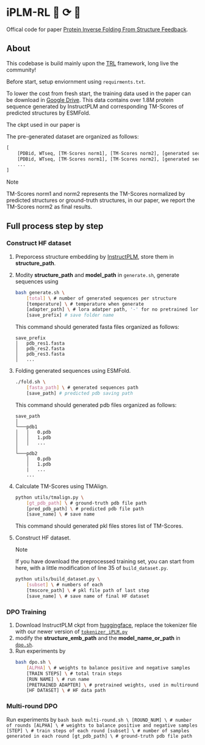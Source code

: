 # iPLM-RL 🧬 ⟳ 🤖
Offical code for paper [Protein Inverse Folding From Structure Feedback](https://arxiv.org/abs/2506.03028).

## About
This codebase is build mainly upon the [TRL](https://github.com/huggingface/trl) framework, long live the community! 

Before start, setup enviornment using `requirments.txt`.

To lower the cost from fresh start, the training data used in the paper can be download in [Google Drive](https://drive.google.com/file/d/1_TRdJRmsVOf2c-9n4BbLMv5HjsMNx5z1/view?usp=sharing).
This data contains over 1.8M protein sequence generated by InstructPLM and corresponding TM-Scores of predicted structures by ESMFold.

The ckpt used in our paper is 

The pre-generated dataset are organized as follows:
```python
[
    [PDBid, WTseq, [TM-Scores norm1], [TM-Scores norm2], [generated sequences]],
    [PDBid, WTseq, [TM-Scores norm1], [TM-Scores norm2], [generated sequences]],
    ...
]
```
> [!NOTE]
> TM-Scores norm1 and norm2 represents the TM-Scores normalized by predicted structures or ground-truth structures, in our paper, we report the TM-Scores norm2 as final results.


## Full process step by step

### Construct HF dataset
1. Preporcess structure embedding by [InstructPLM](https://github.com/Eikor/InstructPLM), store them in **structure_path**.

2. Modity **structure_path** and **model_path** in `generate.sh`, generate sequences using 
    ```bash
    bash generate.sh \
        [total] \ # number of generated sequences per structure
        [temperature] \ # temperature when generate
        [adapter_path] \ # lora adatper path, '-' for no pretrained lora adapter
        [save_prefix] # save folder name
    ```
    This command should generated fasta files organized as follows:
    ```
    save_prefix
    │   pdb_res1.fasta
    │   pdb_res2.fasta
    │   pdb_res3.fasta
    │   ...
    ```
    
3. Folding generated sequences using ESMFold.
    ```bash
    ./fold.sh \
        [fasta_path] \ # generated sequences path
        [save_path] # predicted pdb saving path
    ```
    This command should generated pdb files organized as follows:
    ```
    save_path
    │
    └───pdb1
    │   │   0.pdb
    │   │   1.pdb
    │   │   ...
    │   
    └───pdb2
        │   0.pdb
        │   1.pdb
        |   ...
        ...
    ```
4. Calculate TM-Scores using TMAlign.
    ```bash
    python utils/tmalign.py \
        [gt_pdb_path] \ # ground-truth pdb file path
        [pred_pdb_path] \ # predicted pdb file path
        [save_name] \ # save name
    ```
    This command should generated pkl files stores list of TM-Scores. 

5. Construct HF dataset.
    > [!NOTE]
    > If you have download the preprocessed training set, you can start from here, with a little modification of line 35 of `build_dataset.py`.

    ``` bash
    python utils/build_dataset.py \
        [subset] \ # numbers of each 
        [tmscore_path] \ # pkl file path of last step 
        [save_name] \ # save name of final HF dataset
    ```


### DPO Training
1. Download InstructPLM ckpt from [huggingface](https://huggingface.co/InstructPLM/Concated-Progen2-xlarge-CATH42-AFDB/tree/main), replace the tokenizer file with our newer version of [`tokenizer_iPLM.py`](utils/tokenization_iPLM.py)
2. modify the **structure_emb_path** and the **model_name_or_path** in [`dpo.sh`](dpo.sh).
3. Run experiments by 
    ```bash
    bash dpo.sh \
        [ALPHA] \ # weights to balance positive and negative samples
        [TRAIN STEPS] \ # total train steps
        [RUN NAME] \ # run name
        [PRETRAINED ADAPTER] \ # pretrained weights, used in multiround, "" for fresh start
        [HF DATASET] \ # HF data path
    ```
    
### Multi-round DPO
Run experiments by
    ```bash
    bash multi-round.sh \
        [ROUND_NUM] \ # number of rounds
        [ALPHA] \ # weights to balance positive and negative samples
        [STEP] \ # train steps of each round
        [subset] \ # number of samples generated in each round
        [gt_pdb_path] \ # ground-truth pdb file path
    ```
